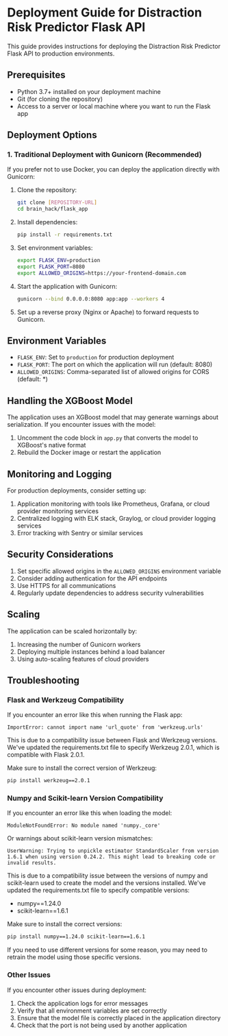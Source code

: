 # Deployment Guide for Distraction Risk Predictor Flask API

This guide provides instructions for deploying the Distraction Risk Predictor Flask API to production environments.

## Prerequisites

- Python 3.7+ installed on your deployment machine
- Git (for cloning the repository)
- Access to a server or local machine where you want to run the Flask app

## Deployment Options

### 1. Traditional Deployment with Gunicorn (Recommended)

If you prefer not to use Docker, you can deploy the application directly with Gunicorn:

1. Clone the repository:
   ```bash
   git clone [REPOSITORY-URL]
   cd brain_hack/flask_app
   ```

2. Install dependencies:
   ```bash
   pip install -r requirements.txt
   ```

3. Set environment variables:
   ```bash
   export FLASK_ENV=production
   export FLASK_PORT=8080
   export ALLOWED_ORIGINS=https://your-frontend-domain.com
   ```

4. Start the application with Gunicorn:
   ```bash
   gunicorn --bind 0.0.0.0:8080 app:app --workers 4
   ```

5. Set up a reverse proxy (Nginx or Apache) to forward requests to Gunicorn.

## Environment Variables

- `FLASK_ENV`: Set to `production` for production deployment
- `FLASK_PORT`: The port on which the application will run (default: 8080)
- `ALLOWED_ORIGINS`: Comma-separated list of allowed origins for CORS (default: *)

## Handling the XGBoost Model

The application uses an XGBoost model that may generate warnings about serialization. If you encounter issues with the model:

1. Uncomment the code block in `app.py` that converts the model to XGBoost's native format
2. Rebuild the Docker image or restart the application

## Monitoring and Logging

For production deployments, consider setting up:

1. Application monitoring with tools like Prometheus, Grafana, or cloud provider monitoring services
2. Centralized logging with ELK stack, Graylog, or cloud provider logging services
3. Error tracking with Sentry or similar services

## Security Considerations

1. Set specific allowed origins in the `ALLOWED_ORIGINS` environment variable
2. Consider adding authentication for the API endpoints
3. Use HTTPS for all communications
4. Regularly update dependencies to address security vulnerabilities

## Scaling

The application can be scaled horizontally by:

1. Increasing the number of Gunicorn workers
2. Deploying multiple instances behind a load balancer
3. Using auto-scaling features of cloud providers

## Troubleshooting

### Flask and Werkzeug Compatibility

If you encounter an error like this when running the Flask app:

```
ImportError: cannot import name 'url_quote' from 'werkzeug.urls'
```

This is due to a compatibility issue between Flask and Werkzeug versions. We've updated the requirements.txt file to specify Werkzeug 2.0.1, which is compatible with Flask 2.0.1.

Make sure to install the correct version of Werkzeug:

```bash
pip install werkzeug==2.0.1
```

### Numpy and Scikit-learn Version Compatibility

If you encounter an error like this when loading the model:

```
ModuleNotFoundError: No module named 'numpy._core'
```

Or warnings about scikit-learn version mismatches:

```
UserWarning: Trying to unpickle estimator StandardScaler from version 1.6.1 when using version 0.24.2. This might lead to breaking code or invalid results.
```

This is due to a compatibility issue between the versions of numpy and scikit-learn used to create the model and the versions installed. We've updated the requirements.txt file to specify compatible versions:

- numpy==1.24.0
- scikit-learn==1.6.1

Make sure to install the correct versions:

```bash
pip install numpy==1.24.0 scikit-learn==1.6.1
```

If you need to use different versions for some reason, you may need to retrain the model using those specific versions.

### Other Issues

If you encounter other issues during deployment:

1. Check the application logs for error messages
2. Verify that all environment variables are set correctly
3. Ensure that the model file is correctly placed in the application directory
4. Check that the port is not being used by another application
